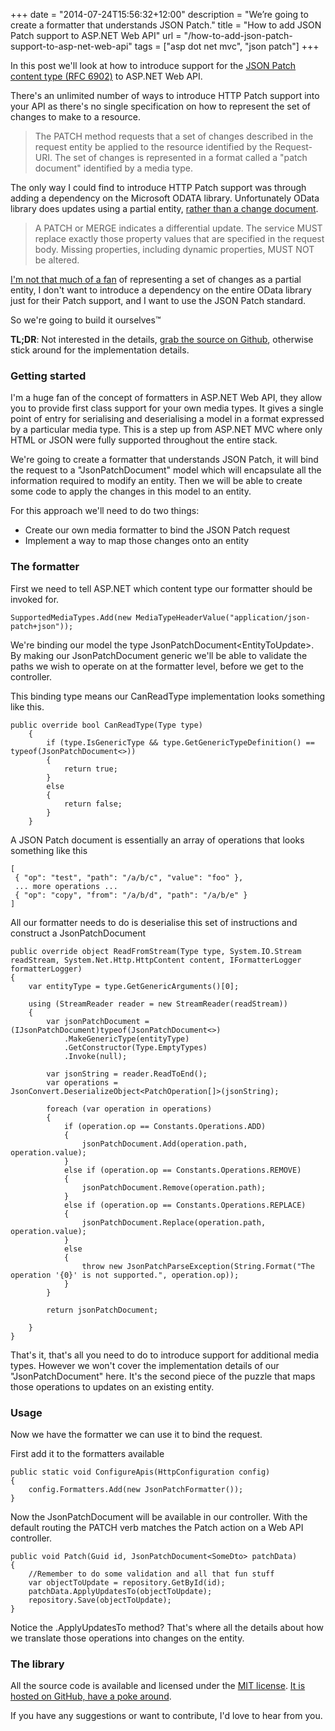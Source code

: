 +++
date = "2014-07-24T15:56:32+12:00"
description = "We’re going to create a formatter that understands JSON Patch."
title = "How to add JSON Patch support to ASP.NET Web API"
url = "/how-to-add-json-patch-support-to-asp-net-web-api"
tags = ["asp dot net mvc", "json patch"]
+++

In this post we'll look at how to introduce support for the [JSON Patch content type (RFC 6902)](http://tools.ietf.org/html/rfc6902) to ASP.NET Web API.

There's an unlimited number of ways to introduce HTTP Patch support into your API as there's no single specification on how to represent the set of changes to make to a resource.

> The PATCH method requests that a set of changes described in the request entity be applied to the resource identified by the Request- URI. The set of changes is represented in a format called a "patch document" identified by a media type.

The only way I could find to introduce HTTP Patch support was through adding a dependency on the Microsoft ODATA library. Unfortunately OData library does updates using a partial entity, [rather than a change document](http://www.odata.org/documentation/odata-version-3-0/odata-version-3-0-core-protocol#differentialupdate).

> A PATCH or MERGE indicates a differential update. The service MUST replace exactly those property values that are specified in the request body. Missing properties, including dynamic properties, MUST NOT be altered.

[I'm not that much of a fan](http://michael-mckenna.com/the-great-confusion-about-http-patch) of representing a set of changes as a partial entity, I don't want to introduce a dependency on the entire OData library just for their Patch support, and I want to use the JSON Patch standard. 

So we're going to build it ourselves™

**TL;DR**: Not interested in the details, [grab the source on Github](https://github.com/myquay/JsonPatch), otherwise stick around for the implementation details.


### Getting started

I'm a huge fan of the concept of formatters in ASP.NET Web API, they allow you to provide first class support for your own media types. It gives a single point of entry for serialising and deserialising a model in a format expressed by a particular media type. This is a step up from ASP.NET MVC where only HTML or JSON were fully supported throughout the entire stack.

We're going to create a formatter that understands JSON Patch, it will bind the request to a "JsonPatchDocument" model which will encapsulate all the information required to modify an entity. Then we will be able to create some code to apply the changes in this model to an entity.

For this approach we'll need to do two things:

* Create our own media formatter to bind the JSON Patch request
* Implement a way to map those changes onto an entity

### The formatter

First we need to tell ASP.NET which content type our formatter should be invoked for.

    SupportedMediaTypes.Add(new MediaTypeHeaderValue("application/json-patch+json"));
    
We're binding our model the type JsonPatchDocument&lt;EntityToUpdate&gt;. By making our JsonPatchDocument generic we'll be able to validate the paths we wish to operate on at the formatter level, before we get to the controller.

This binding type means our CanReadType implementation looks something like this.

    public override bool CanReadType(Type type)
        {
            if (type.IsGenericType && type.GetGenericTypeDefinition() == typeof(JsonPatchDocument<>))
            {
                return true;
            }
            else
            {
                return false;
            }
        }

A JSON Patch document is essentially an array of operations that looks something like this

    [
     { "op": "test", "path": "/a/b/c", "value": "foo" },
     ... more operations ...
     { "op": "copy", "from": "/a/b/d", "path": "/a/b/e" }
    ]

All our formatter needs to do is deserialise this set of instructions and construct a JsonPatchDocument

    public override object ReadFromStream(Type type, System.IO.Stream readStream, System.Net.Http.HttpContent content, IFormatterLogger formatterLogger)
    {
        var entityType = type.GetGenericArguments()[0];

        using (StreamReader reader = new StreamReader(readStream))
        {
            var jsonPatchDocument = (IJsonPatchDocument)typeof(JsonPatchDocument<>)
                .MakeGenericType(entityType)
                .GetConstructor(Type.EmptyTypes)
                .Invoke(null);

            var jsonString = reader.ReadToEnd();
            var operations = JsonConvert.DeserializeObject<PatchOperation[]>(jsonString);

            foreach (var operation in operations)
            {
                if (operation.op == Constants.Operations.ADD)
                {
                    jsonPatchDocument.Add(operation.path, operation.value);
                }
                else if (operation.op == Constants.Operations.REMOVE)
                {
                    jsonPatchDocument.Remove(operation.path);
                }
                else if (operation.op == Constants.Operations.REPLACE)
                {
                    jsonPatchDocument.Replace(operation.path,  operation.value);
                }
                else
                {
                    throw new JsonPatchParseException(String.Format("The operation '{0}' is not supported.", operation.op));
                }
            }

            return jsonPatchDocument;

        }
    }

That's it, that's all you need to do to introduce support for additional media types. However we won't cover the implementation details of our "JsonPatchDocument" here. It's the second piece of the puzzle that maps those operations to updates on an existing entity.

### Usage

Now we have the formatter we can use it to bind the request.

First add it to the formatters available

    public static void ConfigureApis(HttpConfiguration config)
    {
        config.Formatters.Add(new JsonPatchFormatter());
    }

Now the JsonPatchDocument will be available in our controller. With the default routing the PATCH verb matches the Patch action on a Web API controller.

    public void Patch(Guid id, JsonPatchDocument<SomeDto> patchData)
    {
        //Remember to do some validation and all that fun stuff
        var objectToUpdate = repository.GetById(id);
        patchData.ApplyUpdatesTo(objectToUpdate);
        repository.Save(objectToUpdate);
    }
    
Notice the .ApplyUpdatesTo method? That's where all the details about how we translate those operations into changes on the entity.


### The library

All the source code is available and licensed under the [MIT license](https://github.com/myquay/JsonPatch/blob/master/LICENSE). [It is hosted on GitHub, have a poke around](https://github.com/myquay/JsonPatch). 

If you have any suggestions or want to contribute, I'd love to hear from you.